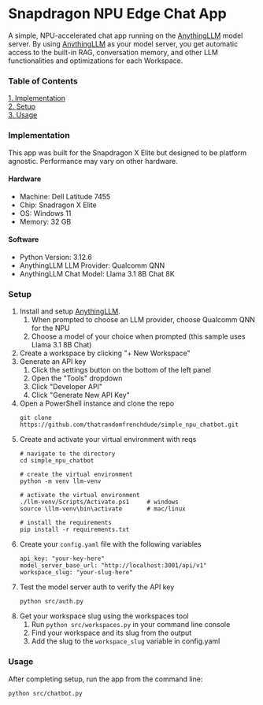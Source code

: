 # Snapdragon NPU Edge Chat App

A simple, NPU-accelerated chat app running on the [AnythingLLM](https://anythingllm.com/) model server. By using [AnythingLLM](https://anythingllm.com/) as your model server, you get automatic access to the built-in RAG, conversation memory, and other LLM functionalities and optimizations for each Workspace.

### Table of Contents
[1. Implementation](#implementation)<br>
[2. Setup](#setup)<br>
[3. Usage](#usage)<br>

### Implementation
This app was built for the Snapdragon X Elite but designed to be platform agnostic. Performance may vary on other hardware.

#### Hardware
- Machine: Dell Latitude 7455
- Chip: Snadragon X Elite
- OS: Windows 11
- Memory: 32 GB

#### Software
- Python Version: 3.12.6
- AnythingLLM LLM Provider: Qualcomm QNN
- AnythingLLM Chat Model: Llama 3.1 8B Chat 8K

### Setup
1. Install and setup [AnythingLLM](https://anythingllm.com/).
    1. When prompted to choose an LLM provider, choose Qualcomm QNN for the NPU
    2. Choose a model of your choice when prompted (this sample uses Llama 3.1 8B Chat)
2. Create a workspace by clicking "+ New Workspace"
3. Generate an API key
    1. Click the settings button on the bottom of the left panel
    2. Open the "Tools" dropdown
    3. Click "Developer API"
    4. Click "Generate New API Key"
4. Open a PowerShell instance and clone the repo
    ```
    git clone https://github.com/thatrandomfrenchdude/simple_npu_chatbot.git
    ```
5. Create and activate your virtual environment with reqs
    ```
    # navigate to the directory
    cd simple_npu_chatbot

    # create the virtual environment
    python -m venv llm-venv

    # activate the virtual environment
    ./llm-venv/Scripts/Activate.ps1     # windows
    source \llm-venv\bin\activate       # mac/linux

    # install the requirements
    pip install -r requirements.txt
    ```
6. Create your `config.yaml` file with the following variables
    ```
    api_key: "your-key-here"
    model_server_base_url: "http://localhost:3001/api/v1"
    workspace_slug: "your-slug-here"
    ```
7. Test the model server auth to verify the API key
    ```
    python src/auth.py
    ```
8. Get your workspace slug using the workspaces tool
    1. Run ```python src/workspaces.py``` in your command line console
    2. Find your workspace and its slug from the output
    3. Add the slug to the `workspace_slug` variable in config.yaml

### Usage
After completing setup, run the app from the command line:
```
python src/chatbot.py
```

